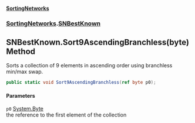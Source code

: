 #### [SortingNetworks](./index.md 'index')
### [SortingNetworks](./SortingNetworks.md 'SortingNetworks').[SNBestKnown](./SortingNetworks-SNBestKnown.md 'SortingNetworks.SNBestKnown')
## SNBestKnown.Sort9AscendingBranchless(byte) Method
Sorts a collection of 9 elements in ascending order using branchless min/max swap.  
```csharp
public static void Sort9AscendingBranchless(ref byte p0);
```
#### Parameters
<a name='SortingNetworks-SNBestKnown-Sort9AscendingBranchless(byte)-p0'></a>
`p0` [System.Byte](https://docs.microsoft.com/en-us/dotnet/api/System.Byte 'System.Byte')  
the reference to the first element of the collection  
  
